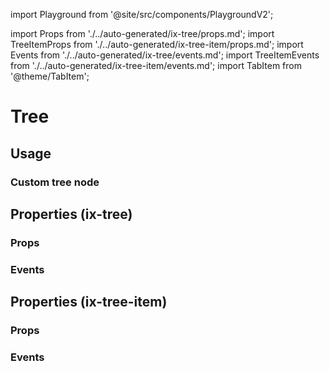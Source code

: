 import Playground from '@site/src/components/PlaygroundV2';

import Props from './../auto-generated/ix-tree/props.md';
import TreeItemProps from './../auto-generated/ix-tree-item/props.md';
import Events from './../auto-generated/ix-tree/events.md';
import TreeItemEvents from './../auto-generated/ix-tree-item/events.md';
import TabItem from '@theme/TabItem';


# Tree

## Usage

<Playground
name="tree" height="16rem"
examplesByName></Playground>

### Custom tree node

<Playground
name="tree-custom" height="16rem"
hideInitalCodePreview
examplesByName></Playground>

## Properties (ix-tree)

### Props

<Props />

### Events

<Events />

## Properties (ix-tree-item)

### Props

<TreeItemProps />

### Events

<TreeItemEvents />
